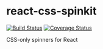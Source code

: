 # react-css-spinkit

[![Build Status](https://travis-ci.org/SpawnAtis/react-css-spinkit.svg?branch=master)](https://travis-ci.org/SpawnAtis/react-css-spinkit)
[![Coverage Status](https://coveralls.io/repos/github/SpawnAtis/react-css-spinkit/badge.svg?branch=master)](https://coveralls.io/github/SpawnAtis/react-css-spinkit?branch=master)

CSS-only spinners for React
